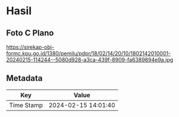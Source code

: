 # Hasil

## Foto C Plano

https://sirekap-obj-formc.kpu.go.id/1380/pemilu/pdpr/18/02/14/20/10/1802142010001-20240215-114244--5080d928-a3ca-439f-8909-fa6389894e9a.jpg


## Metadata

| Key        | Value               |
| ---------- | ------------------- |
| Time Stamp | 2024-02-15 14:01:40 |



